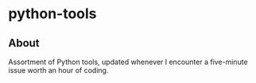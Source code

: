 # python-tools

## About

Assortment of Python tools, updated whenever I encounter a five-minute issue worth an hour of coding.
